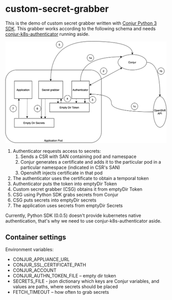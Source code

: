 # custom-secret-grabber

This is the demo of custom secret grabber written with [Conjur Python 3 SDK](https://github.com/cyberark/conjur-api-python3).
This grabber works according to the following schema and needs [conjur-k8s-authenticator](https://github.com/cyberark/conjur-authn-k8s-client) running aside.

![schema](https://github.com/pavelzhurov/custom-secret-grabber/blob/master/images/CustomIntegration.png)

1. Authenticator requests access to secrets:
    1. Sends a CSR with SAN containing pod and namespace
    2. Conjur generates a certificate and adds it to the particular pod in a particular namespace (indicated in CSR's SAN)
    3. Openshift injects certificate in that pod
2. The authenticator uses the certificate to obtain a temporal token
3. Authenticator puts the token into emptyDir Token
4. Custom secret grabber (CSG) obtains it from emptyDir Token
5. CSG using Python SDK grabs secrets from Conjur
6. CSG puts secrets into emptyDir secrets
7. The application uses secrets from emptyDir Secrets

Currently, Python SDK (0.0.5) doesn't provide kubernetes native authentication, that's why we need to use conjur-k8s-authenticator aside.

## Container settings
Environment variables:
- CONJUR_APPLIANCE_URL
- CONJUR_SSL_CERTIFICATE_PATH
- CONJUR_ACCOUNT
- CONJUR_AUTHN_TOKEN_FILE – empty dir token
- SECRETS_FILE - json dictionary which keys are Conjur variables, and values are paths, where secrets should be placed
- FETCH_TIMEOUT – how often to grab secrets

